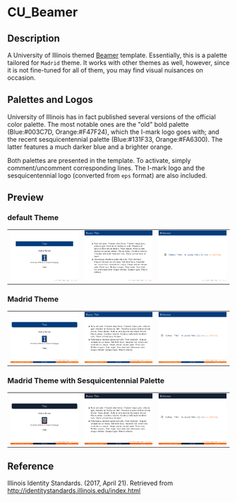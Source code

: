 # CU_Beamer

## Description
A University of Illinois themed [Beamer](https://www.ctan.org/pkg/beamer) template. Essentially, this is a palette tailored for `Madrid` theme. It works with other themes as well, however, since it is not fine-tuned for all of them, you may find visual nuisances on occasion.

## Palettes and Logos
University of Illinois has in fact published several versions of the official color palette. The most notable ones are the "old" bold palette (Blue:#003C7D, Orange:#F47F24), which the I-mark logo goes with; and the recent sesquicentennial palette (Blue:#131F33, Orange:#FA6300). The latter features a much darker blue and a brighter orange.

Both palettes are presented in the template. To activate, simply comment/uncomment corresponding lines. The I-mark logo and the sesquicentennial logo (converted from `eps` format) are also included.

## Preview
### default Theme
||| |
|----------|----------|----------|
|![d1](Previews/default_Page_1.png)|![d2](Previews/default_Page_2.png)|![d3](Previews/default_Page_3.png)|

### Madrid Theme
||| |
|----------|----------|----------|
|![m1](Previews/madrid_Page_1.png)|![m2](Previews/madrid_Page_2.png)|![m3](Previews/madrid_Page_3.png)|

### Madrid Theme with Sesquicentennial Palette
||| |
|----------|----------|----------|
|![ms1](Previews/madrid_150_Page_1.png)|![ms2](Previews/madrid_150_Page_2.png)|![ms3](Previews/madrid_150_Page_3.png)|


## Reference
Illinois Identity Standards. (2017, April 21). Retrieved from http://identitystandards.illinois.edu/index.html

